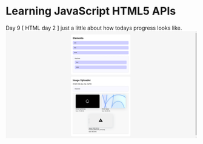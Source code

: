 # Learning JavaScript HTML5 APIs

Day 9 [ HTML day 2 ] 
just a little about how todays progress looks like.
![Screenshot](https://github.com/alexvyber/js_html_APIs/blob/main/.github/screenshot1.png)
